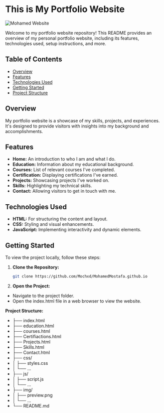 # This is My Portfolio Website

![Mohamed Website](https://github.com/Mochxd/MohamedMostafa.github.io/assets/122634626/1e09344f-24e4-4952-ae1f-8a487a7dbefc)

Welcome to my portfolio website repository!
This README provides an overview of my personal portfolio website, including its features, technologies used, setup instructions, and more.

## Table of Contents

- [Overview](#overview)
- [Features](#features)
- [Technologies Used](#technologies-used)
- [Getting Started](#getting-started)
- [Project Structure](#project-structure)

## Overview

My portfolio website is a showcase of my skills, projects, and experiences. It's designed to provide visitors with insights into my background and accomplishments.

## Features

- **Home:** An introduction to who I am and what I do.
- **Education:** Information about my educational background.
- **Courses:** List of relevant courses I've completed.
- **Certification:** Displaying certifications I've earned.
- **Projects:** Showcasing projects I've worked on.
- **Skills:** Highlighting my technical skills.
- **Contact:** Allowing visitors to get in touch with me.

## Technologies Used

- **HTML:** For structuring the content and layout.
- **CSS:** Styling and visual enhancements.
- **JavaScript:** Implementing interactivity and dynamic elements.


## Getting Started

To view the project locally, follow these steps:

1. **Clone the Repository:**

   ```bash
   git clone https://github.com/Mochxd/MohamedMostafa.github.io

2. **Open the Project:**
- Navigate to the project folder.
- Open the index.html file in a web browser to view the website.


**Project Structure:**
- ├── index.html
- ├── education.html
- ├── courses.html
- ├── Certifiactions.html
- ├── Projects.html
- ├── Skills.html
- ├── Contact.html
- ├── css/
- │   ├── styles.css
- │   └── ...
- ├── js/
- │   ├── script.js
- │   └── ...
- ├── img/
- │   ├── preview.png
- │   └── ...
- └── README.md
